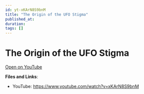 ```yaml
---
id: yt-xKArN8S9bnM
title: "The Origin of the UFO Stigma"
published_at: 
duration: 
tags: []
---
```


# The Origin of the UFO Stigma

[Open on YouTube](https://www.youtube.com/watch?v=xKArN8S9bnM)

**Files and Links**:
- YouTube: https://www.youtube.com/watch?v=xKArN8S9bnM
